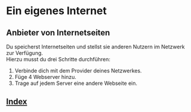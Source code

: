   <meta charset="utf-8" />
  <title>Informatik</title>
  <link rel="stylesheet" href="https://Hi2272.github.io/StyleMD.css">
 
 # Ein eigenes Internet
 ## Anbieter von Internetseiten
 Du speicherst Internetseiten und stellst sie anderen Nutzern im Netzwerk zur Verfügung.  
 Hierzu musst du drei Schritte durchführen:
 1. Verbinde dich mit dem Provider deines Netzwerkes.
 2. Füge 4 Webserver hinzu.
 3. Trage auf jedem Server eine andere Webseite ein. 

## [Index](index.html)  